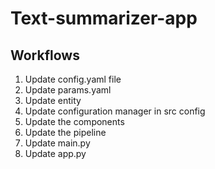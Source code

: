 # Text-summarizer-app


## Workflows

1. Update config.yaml file
2. Update params.yaml
3. Update entity 
4. Update configuration manager in src config
5. Update the components
6. Update the pipeline 
7. Update main.py 
8. Update app.py